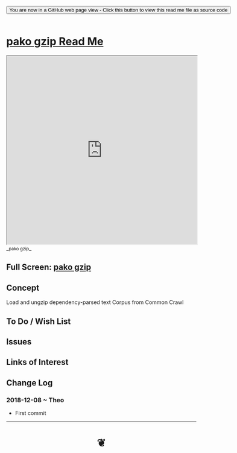 
<span style=display:none; >[You are now in a GitHub source code view - click this link to view Read Me file as a web page]( https://jaanga.github.io/#cookbook-html/examples/libraries/pako-gzip/README.md "View file as a web page." ) </span>

<div><input type=button class = 'btn btn-secondary btn-sm' onclick="window.location.href='https://github.com/jaanga/jaanga.github.io/blob/master/cookbook-html/examples/libraries/pako-gzip/.md'";
value='You are now in a GitHub web page view - Click this button to view this read me file as source code' ></div>

<br>

# [pako gzip Read Me]( #cookbook-html/examples/libraries/pako-gzip/README.md )


<iframe src=https://jaanga.github.io/cookbook-html/examples/libraries/pako-gzip/cookbook-html/examples/libraries/pako-gzip.html width=100% height=500px >Iframes are not viewable in GitHub source code views</iframe>
_<small>pako gzip</small>_

## Full Screen: [pako gzip]( https://jaanga.github.io/cookbook-html/examples/libraries/pako-gzip/cookbook-html/examples/libraries/pako-gzip.html )



## Concept

Load and ungzip dependency-parsed text Corpus from Common Crawl

## To Do / Wish List


## Issues


## Links of Interest


## Change Log

### 2018-12-08 ~ Theo

* First commit


***

# <center title="hello!" ><a href=javascript:window.scrollTo(0,0); style=text-decoration:none; > ❦ </a></center>

